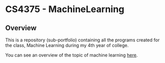 # CS4375 - MachineLearning
## Overview

This is a repository (sub-portfolio) containing all the programs created for the class, Machine Learning during my 4th year of college.

You can see an overview of the topic of machine learning [here](Overview/Overview%20of%20ML.pdf).